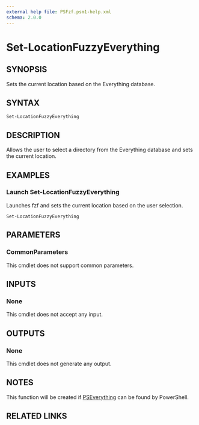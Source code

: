 ```yaml
---
external help file: PSFzf.psm1-help.xml
schema: 2.0.0
---
```


# Set-LocationFuzzyEverything
## SYNOPSIS
Sets the current location based on the Everything database.
## SYNTAX

```
Set-LocationFuzzyEverything
```

## DESCRIPTION
Allows the user to select a directory from the Everything database and sets the current location.
## EXAMPLES

### Launch Set-LocationFuzzyEverything
	
Launches fzf and sets the current location based on the user selection.


```
Set-LocationFuzzyEverything
```

## PARAMETERS

### CommonParameters
This cmdlet does not support common parameters.
## INPUTS

### None 
This cmdlet does not accept any input.
## OUTPUTS

### None
This cmdlet does not generate any output.
## NOTES
This function will be created if [PSEverything](https://github.com/powercode/PSEverything) can be found by PowerShell.
## RELATED LINKS

